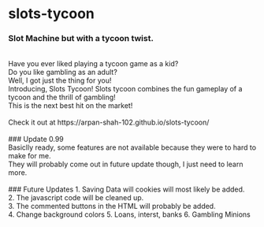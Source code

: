 # slots-tycoon
### Slot Machine but with a tycoon twist.
<br/>
Have you ever liked playing a tycoon game as a kid? <br/>
Do you like gambling as an adult? <br/>
Well, I got just the thing for you! <br/>
Introducing, Slots Tycoon! Slots tycoon combines the fun gameplay of a tycoon and the thrill of gambling! <br/>
This is the next best hit on the market! <br/>
<br/>
Check it out at https://arpan-shah-102.github.io/slots-tycoon/ <br/>
<br/>
### Update 0.99
<br/>
Basiclly ready, some features are not available because they were to hard to make for me. <br/>
They will probably come out in future update though, I just need to learn more. <br/>
<br/>
### Future Updates
1. Saving Data will cookies will most likely be added. <br/>
2. The javascript code will be cleaned up. <br/>
3. The commented buttons in the HTML will probably be added. <br/>
4. Change background colors
5. Loans, interst, banks
6. Gambling Minions
